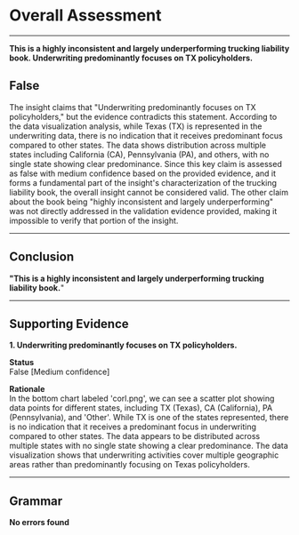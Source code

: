 # Overall Assessment

---

**This is a highly inconsistent and largely underperforming trucking liability book. Underwriting predominantly focuses on TX policyholders.**

## False

The insight claims that "Underwriting predominantly focuses on TX policyholders," but the evidence contradicts this statement. According to the data visualization analysis, while Texas (TX) is represented in the underwriting data, there is no indication that it receives predominant focus compared to other states. The data shows distribution across multiple states including California (CA), Pennsylvania (PA), and others, with no single state showing clear predominance. Since this key claim is assessed as false with medium confidence based on the provided evidence, and it forms a fundamental part of the insight's characterization of the trucking liability book, the overall insight cannot be considered valid. The other claim about the book being "highly inconsistent and largely underperforming" was not directly addressed in the validation evidence provided, making it impossible to verify that portion of the insight.

---

## Conclusion

**"This is a highly inconsistent and largely underperforming trucking liability book.**"

---

## Supporting Evidence

**1. Underwriting predominantly focuses on TX policyholders.**

**Status** <br>False [Medium confidence]

**Rationale** <br>In the bottom chart labeled 'corl.png', we can see a scatter plot showing data points for different states, including TX (Texas), CA (California), PA (Pennsylvania), and 'Other'. While TX is one of the states represented, there is no indication that it receives a predominant focus in underwriting compared to other states. The data appears to be distributed across multiple states with no single state showing a clear predominance. The data visualization shows that underwriting activities cover multiple geographic areas rather than predominantly focusing on Texas policyholders.

---

## Grammar

**No errors found**
